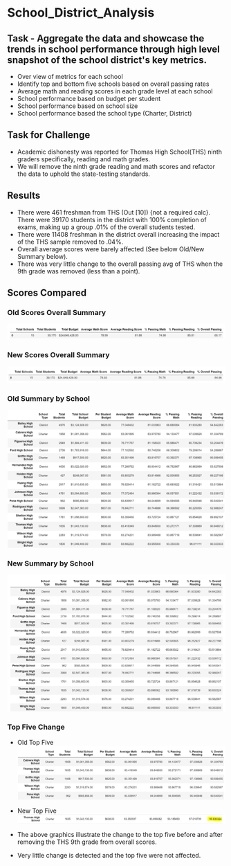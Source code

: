# School_District_Analysis

## Task - Aggregate the data and showcase the trends in school performance through high level snapshot of the school district's key metrics.
- Over view of metrics for each school
- Identify top and bottom five schools based on overall passing rates
- Average math and reading scores in each grade level at each school
- School performance based on budget per student
- School performance based on school size
- School performance based the school type (Charter, District)

## Task for Challenge
- Academic dishonesty was reported for Thomas High School(THS) ninth graders specifically, reading and math grades.
- We will remove the ninth grade reading and math scores and refactor the data to uphold the state-testing standards.

## Results
- There were 461 freshman from THS (Out [10]) {not a required calc}.  There were 39170 students in the district with 100% completion of exams, making up a group .01% of the overall students tested.
- There were 11408 freshman in the district overall increasing the impact of the THS sample removed to .04%.
- Overall average scores were barely affected (See below Old/New Summary below).
- There was very little change to the overall passing avg of THS when the 9th grade was removed (less than a point).

## Scores Compared

### Old Scores Overall Summary
![Old_Summary](Resources/Old_Summary.PNG)

### New Scores Overall Summary
![New_Summary](Resources/New_Summary.PNG)

### Old Summary by School
![Old_District_Sum](Resources/Old_District_Sum.PNG)

### New Summary by School
![New_District_Sum](Resources/New_District_Sum.PNG)

### Top Five Change
- Old Top Five
![Old_Top_5](Resources/Old_Top_5.PNG)

- New Top Five
![New_Top_5_Single](Resources/New_Top_5_Single.PNG)

- The above graphics illustrate the change to the top five before and after removing the THS 9th grade from overall scores.
- Very little change is detected and the top five were not affected.
